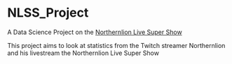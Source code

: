 # NLSS_Project
A Data Science Project on the [Northernlion Live Super Show](http://whenisnlss.com/)

This project aims to look at statistics from the Twitch streamer Northernlion and his livestream the Northernlion Live Super Show
